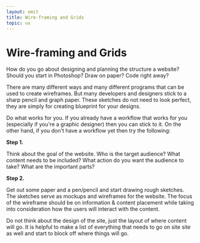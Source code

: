 ```yaml
---
layout: omit
title: Wire-framing and Grids
topic: ux
---
```


# Wire-framing and Grids

How do you go about designing and planning the structure a website? Should you start in Photoshop? Draw on paper? Code right away?

There are many different ways and many different programs that can be used to create wireframes. But many developers and designers stick to a sharp pencil and graph paper. These sketches do not need to look perfect, they are simply for creating blueprint for your designs. 

Do what works for you. If you already have a workflow that works for you (especially if you're a graphic designer) then you can stick to it. On the other hand, if you don't have a workflow yet then try the following:

**Step 1.** 

Think about the goal of the website. Who is the target audience? What content needs to be included? What action do you want the audience to take? What are the important parts?

**Step 2.** 

Get out some paper and a pen/pencil and start drawing rough sketches. The sketches serve as mockups and wireframes for the website. The focus of the wireframe should be on information & content placement while taking into consideration how the users will interact with the content.

Do not think about the design of the site, just the layout of where content will go. It is helpful to make a list of everything that needs to go on site site as well and start to block off where things will go.

